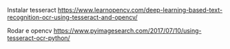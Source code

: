 Instalar tesseract https://www.learnopencv.com/deep-learning-based-text-recognition-ocr-using-tesseract-and-opencv/

Rodar e opencv https://www.pyimagesearch.com/2017/07/10/using-tesseract-ocr-python/
